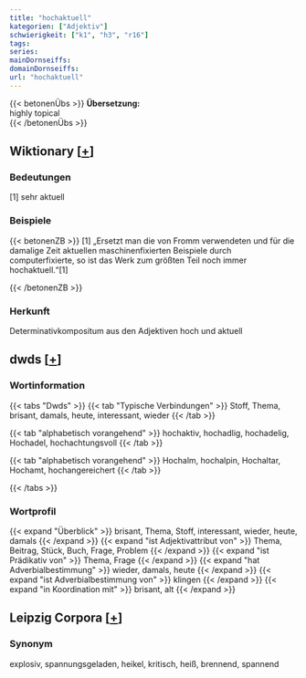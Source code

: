 ```yaml
---
title: "hochaktuell"
kategorien: ["Adjektiv"]
schwierigkeit: ["k1", "h3", "r16"]
tags:
series:
mainDornseiffs:
domainDornseiffs:
url: "hochaktuell"
---
```


{{< betonenÜbs >}}
**Übersetzung:**  
highly topical  
{{< /betonenÜbs >}}

## Wiktionary [[+](https://de.wiktionary.org/wiki/hochaktuell)]

### Bedeutungen
[1] sehr aktuell  

### Beispiele
{{< betonenZB >}}
[1] „Ersetzt man die von Fromm verwendeten und für die damalige Zeit aktuellen maschinenfixierten Beispiele durch computerfixierte, so ist das Werk zum größten Teil noch immer hochaktuell.“[1]  

{{< /betonenZB >}}
### Herkunft
Determinativkompositum aus den Adjektiven hoch und aktuell  



## dwds [[+](https://www.dwds.de/wb/hochaktuell)]

### Wortinformation
{{< tabs "Dwds" >}}
{{< tab "Typische Verbindungen" >}}
Stoff, Thema, brisant, damals, heute, interessant, wieder
{{< /tab >}}

{{< tab "alphabetisch vorangehend" >}}
hochaktiv, hochadlig, hochadelig, Hochadel, hochachtungsvoll
{{< /tab >}}

{{< tab "alphabetisch vorangehend" >}}
Hochalm, hochalpin, Hochaltar, Hochamt, hochangereichert
{{< /tab >}}

{{< /tabs >}}

### Wortprofil
{{< expand "Überblick" >}} brisant, Thema, Stoff, interessant, wieder, heute, damals {{< /expand >}}
{{< expand "ist Adjektivattribut von" >}} Thema, Beitrag, Stück, Buch, Frage, Problem {{< /expand >}}
{{< expand "ist Prädikativ von" >}} Thema, Frage {{< /expand >}}
{{< expand "hat Adverbialbestimmung" >}} wieder, damals, heute {{< /expand >}}
{{< expand "ist Adverbialbestimmung von" >}} klingen {{< /expand >}}
{{< expand "in Koordination mit" >}} brisant, alt {{< /expand >}}

## Leipzig Corpora [[+](https://corpora.uni-leipzig.de/en/res?word=hochaktuell&corpusId=deu_newscrawl-public_2018)]


### Synonym
explosiv, spannungsgeladen, heikel, kritisch, heiß, brennend, spannend

